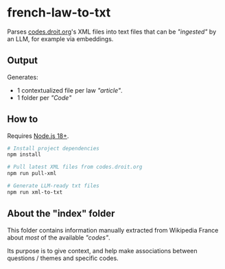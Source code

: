 # french-law-to-txt
Parses [codes.droit.org](https://codes.droit.org)'s XML files into text files that can be _"ingested"_ by an LLM, for example via embeddings.

## Output
Generates:
- 1 contextualized file per law _"article"_.
- 1 folder per _"Code"_

## How to
Requires [Node.js 18+](https://nodejs.org/).

```bash
# Install project dependencies
npm install

# Pull latest XML files from codes.droit.org
npm run pull-xml

# Generate LLM-ready txt files
npm run xml-to-txt
```

## About the "index" folder
This folder contains information manually extracted from Wikipedia France about _most_ of the available _"codes"_. 

Its purpose is to give context, and help make associations between questions / themes and specific codes. 